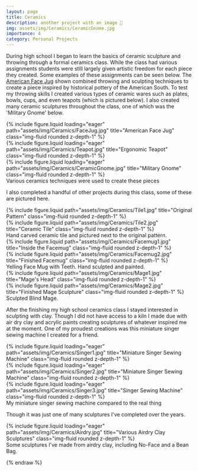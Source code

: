 ```yaml
---
layout: page
title: Ceramics
description: another project with an image 🎉
img: assets/img/Ceramics/CeramicGnome.jpg
importance: 4
category: Personal Projects
---
```


During high school I began to learn the basics of ceramic sculpture and throwing through a formal ceramics class. While the class had various assignments students were still largely given artistic freedom for each piece they created. Some examples of these assignments can be seen below. The <a href='https://www.si.edu/spotlight/american-face-vessels'>American Face Jug</a> shown combined throwing and sculpting techniques to create a piece inspired by historical pottery of the American South. To test my throwing skills I created various types of ceramic wares such as plates, bowls, cups, and even teapots (which is pictured below). I also created many ceramic sculptures throughout the class, one of which was the 'Military Gnome' below.

<div class="row">
    <div class="col-sm mt-3 mt-md-0">
        {% include figure.liquid loading="eager" path="assets/img/Ceramics/FaceJug.jpg" title="American Face Jug" class="img-fluid rounded z-depth-1" %}
    </div>
    <div class="col-sm mt-3 mt-md-0">
        {% include figure.liquid loading="eager" path="assets/img/Ceramics/Teapot.jpg" title="Ergonomic Teapot" class="img-fluid rounded z-depth-1" %}
    </div>
    <div class="col-sm mt-3 mt-md-0">
        {% include figure.liquid loading="eager" path="assets/img/Ceramics/CeramicGnome.jpg" title="Military Gnome" class="img-fluid rounded z-depth-1" %}
    </div>
</div>
<div class="caption">
    Various ceramics techniques were used to create these pieces
</div>

I also completed a handful of other projects during this class, some of these are pictured here.

<div class="row justify-content-sm-center">
    <div class="col-sm-8 mt-3 mt-md-0">
        {% include figure.liquid path="assets/img/Ceramics/Tile1.jpg" title="Original Pattern" class="img-fluid rounded z-depth-1" %}
    </div>
    <div class="col-sm-4 mt-3 mt-md-0">
        {% include figure.liquid path="assets/img/Ceramics/Tile2.jpg" title="Ceramic Tile" class="img-fluid rounded z-depth-1" %}
    </div>
</div>
<div class="caption">
    Hand carved ceramic tile and pictured next to the original pattern.
</div>

<div class="row justify-content-sm-center">
    <div class="col-sm-8 mt-3 mt-md-0">
        {% include figure.liquid path="assets/img/Ceramics/Facemug1.jpg" title="Inside the Facemug" class="img-fluid rounded z-depth-1" %}
    </div>
    <div class="col-sm-4 mt-3 mt-md-0">
        {% include figure.liquid path="assets/img/Ceramics/Facemug2.jpg" title="Finished Facemug" class="img-fluid rounded z-depth-1" %}
    </div>
</div>
<div class="caption">
    Yelling Face Mug with Teeth. Hand sculpted and painted.
</div>

<div class="row justify-content-sm-center">
    <div class="col-sm-8 mt-3 mt-md-0">
        {% include figure.liquid path="assets/img/Ceramics/Mage1.jpg" title="Mage's Head" class="img-fluid rounded z-depth-1" %}
    </div>
    <div class="col-sm-4 mt-3 mt-md-0">
        {% include figure.liquid path="assets/img/Ceramics/Mage2.jpg" title="Finished Mage Sculpture" class="img-fluid rounded z-depth-1" %}
    </div>
</div>
<div class="caption">
    Sculpted Blind Mage.
</div>

After the finishing my high school ceramics class I stayed interested in sculpting with clay. Though I did not have access to a kiln I made due with air dry clay and acrylic paints creating sculptures of whatever inspired me at the moment. One of my proudest creations was this miniature singer sewing machine I created for a friend.

<div class="row">
    <div class="col-sm mt-3 mt-md-0">
        {% include figure.liquid loading="eager" path="assets/img/Ceramics/Singer1.jpg" title="Miniature Singer Sewing Machine" class="img-fluid rounded z-depth-1" %}
    </div>
    <div class="col-sm mt-3 mt-md-0">
        {% include figure.liquid loading="eager" path="assets/img/Ceramics/Singer2.jpg" title="Miniature Singer Sewing Machine" class="img-fluid rounded z-depth-1" %}
    </div>
    <div class="col-sm mt-3 mt-md-0">
        {% include figure.liquid loading="eager" path="assets/img/Ceramics/Singer3.jpg" title="Singer Sewing Machine" class="img-fluid rounded z-depth-1" %}
    </div>
</div>
<div class="caption">
    My miniature singer sewing machine compared to the real thing
</div>

Though it was just one of many sculptures I've completed over the years.

<div class="row">
    <div class="col-sm mt-3 mt-md-0">
        {% include figure.liquid loading="eager" path="assets/img/Ceramics/Airdry.jpg" title="Various Airdry Clay Sculptures" class="img-fluid rounded z-depth-1" %}
    </div>
</div>
<div class="caption">
    Some sculptures I've made from airdry clay, including No-Face and a Bean Bag.
</div>


{% endraw %}
